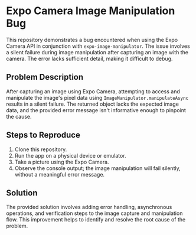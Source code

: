 # Expo Camera Image Manipulation Bug

This repository demonstrates a bug encountered when using the Expo Camera API in conjunction with `expo-image-manipulator`.  The issue involves a silent failure during image manipulation after capturing an image with the camera.  The error lacks sufficient detail, making it difficult to debug.

## Problem Description

After capturing an image using Expo Camera, attempting to access and manipulate the image's pixel data using `ImageManipulator.manipulateAsync` results in a silent failure. The returned object lacks the expected image data, and the provided error message isn't informative enough to pinpoint the cause.

## Steps to Reproduce

1. Clone this repository.
2. Run the app on a physical device or emulator.
3. Take a picture using the Expo Camera.
4. Observe the console output; the image manipulation will fail silently, without a meaningful error message.

## Solution

The provided solution involves adding error handling, asynchronous operations, and verification steps to the image capture and manipulation flow.  This improvement helps to identify and resolve the root cause of the problem.